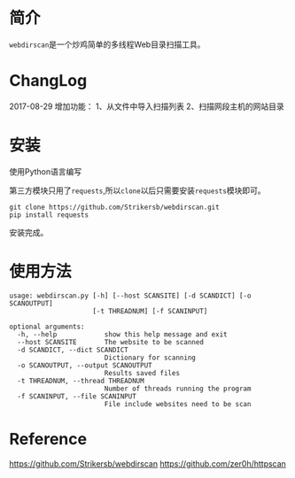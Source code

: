 # 简介

`webdirscan`是一个炒鸡简单的多线程Web目录扫描工具。

# ChangLog

2017-08-29
增加功能：
1、从文件中导入扫描列表
2、扫描网段主机的网站目录

# 安装

使用Python语言编写

第三方模块只用了`requests`,所以`clone`以后只需要安装`requests`模块即可。

```
git clone https://github.com/Strikersb/webdirscan.git
pip install requests
```

安装完成。

# 使用方法

```
usage: webdirscan.py [-h] [--host SCANSITE] [-d SCANDICT] [-o SCANOUTPUT]
                     [-t THREADNUM] [-f SCANINPUT]

optional arguments:
  -h, --help            show this help message and exit
  --host SCANSITE       The website to be scanned
  -d SCANDICT, --dict SCANDICT
                        Dictionary for scanning
  -o SCANOUTPUT, --output SCANOUTPUT
                        Results saved files
  -t THREADNUM, --thread THREADNUM
                        Number of threads running the program
  -f SCANINPUT, --file SCANINPUT
                        File include websites need to be scan
```

# Reference
https://github.com/Strikersb/webdirscan 
https://github.com/zer0h/httpscan

